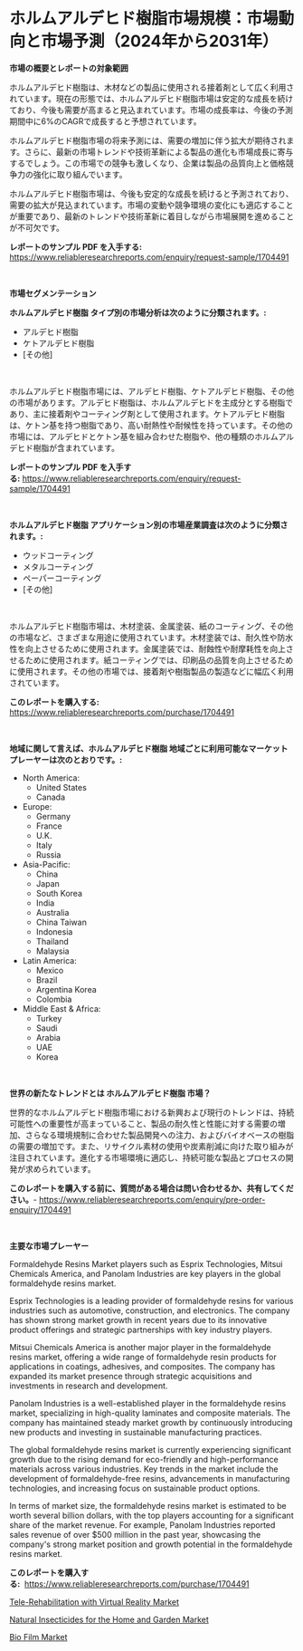 <p><h1>ホルムアルデヒド樹脂市場規模：市場動向と市場予測（2024年から2031年）</h1></p><p><strong>市場の概要とレポートの対象範囲</strong></p>
<p><p>ホルムアルデヒド樹脂は、木材などの製品に使用される接着剤として広く利用されています。現在の形態では、ホルムアルデヒド樹脂市場は安定的な成長を続けており、今後も需要が高まると見込まれています。市場の成長率は、今後の予測期間中に6%のCAGRで成長すると予想されています。</p><p>ホルムアルデヒド樹脂市場の将来予測には、需要の増加に伴う拡大が期待されます。さらに、最新の市場トレンドや技術革新による製品の進化も市場成長に寄与するでしょう。この市場での競争も激しくなり、企業は製品の品質向上と価格競争力の強化に取り組んでいます。</p><p>ホルムアルデヒド樹脂市場は、今後も安定的な成長を続けると予測されており、需要の拡大が見込まれています。市場の変動や競争環境の変化にも適応することが重要であり、最新のトレンドや技術革新に着目しながら市場展開を進めることが不可欠です。</p></p>
<p><strong>レポートのサンプル PDF を入手する:</strong> <a href="https://www.reliableresearchreports.com/enquiry/request-sample/1704491">https://www.reliableresearchreports.com/enquiry/request-sample/1704491</a></p>
<p>&nbsp;</p>
<p><strong>市場セグメンテーション</strong></p>
<p><strong>ホルムアルデヒド樹脂 タイプ別の市場分析は次のように分類されます。:</strong></p>
<p><ul><li>アルデヒド樹脂</li><li>ケトアルデヒド樹脂</li><li>[その他]</li></ul></p>
<p>&nbsp;</p>
<p><p>ホルムアルデヒド樹脂市場には、アルデヒド樹脂、ケトアルデヒド樹脂、その他の市場があります。アルデヒド樹脂は、ホルムアルデヒドを主成分とする樹脂であり、主に接着剤やコーティング剤として使用されます。ケトアルデヒド樹脂は、ケトン基を持つ樹脂であり、高い耐熱性や耐候性を持っています。その他の市場には、アルデヒドとケトン基を組み合わせた樹脂や、他の種類のホルムアルデヒド樹脂が含まれています。</p></p>
<p><strong>レポートのサンプル PDF を入手する:</strong>&nbsp;<a href="https://www.reliableresearchreports.com/enquiry/request-sample/1704491">https://www.reliableresearchreports.com/enquiry/request-sample/1704491</a></p>
<p>&nbsp;</p>
<p><strong> ホルムアルデヒド樹脂 アプリケーション別の市場産業調査は次のように分類されます。:</strong></p>
<p><ul><li>ウッドコーティング</li><li>メタルコーティング</li><li>ペーパーコーティング</li><li>[その他]</li></ul></p>
<p>&nbsp;</p>
<p><p>ホルムアルデヒド樹脂市場は、木材塗装、金属塗装、紙のコーティング、その他の市場など、さまざまな用途に使用されています。木材塗装では、耐久性や防水性を向上させるために使用されます。金属塗装では、耐蝕性や耐摩耗性を向上させるために使用されます。紙コーティングでは、印刷品の品質を向上させるために使用されます。その他の市場では、接着剤や樹脂製品の製造などに幅広く利用されています。</p></p>
<p><strong>このレポートを購入する:</strong>&nbsp; <a href="https://www.reliableresearchreports.com/purchase/1704491">https://www.reliableresearchreports.com/purchase/1704491</a></p>
<p>&nbsp;</p>
<p><strong>地域に関して言えば、ホルムアルデヒド樹脂 地域ごとに利用可能なマーケットプレーヤーは次のとおりです。:</strong></p>
<p><ul>
    <li>
        North America:
        <ul>
            <li>United States</li>
            <li>Canada</li>
        </ul>
    </li>
    <li>
        Europe:
        <ul>
            <li>Germany</li>
            <li>France</li>
            <li>U.K.</li>
            <li>Italy</li>
            <li>Russia</li>
        </ul>
    </li>
    <li>
        Asia-Pacific:
        <ul>
            <li>China</li>
            <li>Japan</li>
            <li>South Korea</li>
            <li>India</li>
            <li>Australia</li>
            <li>China Taiwan</li>
            <li>Indonesia</li>
            <li>Thailand</li>
            <li>Malaysia</li>
        </ul>
    </li>
    <li>
        Latin America:
        <ul>
            <li>Mexico</li>
            <li>Brazil</li>
            <li>Argentina Korea</li>
            <li>Colombia</li>
        </ul>
    </li>
    <li>
        Middle East & Africa:
        <ul>
            <li>Turkey</li>
            <li>Saudi</li>
            <li>Arabia</li>
            <li>UAE</li>
            <li>Korea</li>
        </ul>
    </li>
    </ul></p>
<p>&nbsp;</p>
<p><strong>世界の新たなトレンドとは ホルムアルデヒド樹脂 市場？</strong></p>
<p><p>世界的なホルムアルデヒド樹脂市場における新興および現行のトレンドは、持続可能性への重要性が高まっていること、製品の耐久性と性能に対する需要の増加、さらなる環境規制に合わせた製品開発への注力、およびバイオベースの樹脂の需要の増加です。また、リサイクル素材の使用や炭素削減に向けた取り組みが注目されています。進化する市場環境に適応し、持続可能な製品とプロセスの開発が求められています。</p></p>
<p><strong>このレポートを購入する前に、質問がある場合は問い合わせるか、共有してください。</strong>- <a href="https://www.reliableresearchreports.com/enquiry/pre-order-enquiry/1704491">https://www.reliableresearchreports.com/enquiry/pre-order-enquiry/1704491</a></p>
<p>&nbsp;</p>
<p><strong>主要な市場プレーヤー</strong></p>
<p><p>Formaldehyde Resins Market players such as Esprix Technologies, Mitsui Chemicals America, and Panolam Industries are key players in the global formaldehyde resins market.</p><p>Esprix Technologies is a leading provider of formaldehyde resins for various industries such as automotive, construction, and electronics. The company has shown strong market growth in recent years due to its innovative product offerings and strategic partnerships with key industry players.</p><p>Mitsui Chemicals America is another major player in the formaldehyde resins market, offering a wide range of formaldehyde resin products for applications in coatings, adhesives, and composites. The company has expanded its market presence through strategic acquisitions and investments in research and development.</p><p>Panolam Industries is a well-established player in the formaldehyde resins market, specializing in high-quality laminates and composite materials. The company has maintained steady market growth by continuously introducing new products and investing in sustainable manufacturing practices.</p><p>The global formaldehyde resins market is currently experiencing significant growth due to the rising demand for eco-friendly and high-performance materials across various industries. Key trends in the market include the development of formaldehyde-free resins, advancements in manufacturing technologies, and increasing focus on sustainable product options.</p><p>In terms of market size, the formaldehyde resins market is estimated to be worth several billion dollars, with the top players accounting for a significant share of the market revenue. For example, Panolam Industries reported sales revenue of over $500 million in the past year, showcasing the company's strong market position and growth potential in the formaldehyde resins market.</p></p>
<p><strong>このレポートを購入する:</strong>&nbsp;&nbsp;<a href="https://www.reliableresearchreports.com/purchase/1704491">https://www.reliableresearchreports.com/purchase/1704491</a></p>
<p><p><a href="https://view.publitas.com/reportprime-1/tele-rehabilitation-with-virtual-reality-market-research-report-provides-thorough-industry-overview-which-offers-an-in-depth-analysis-of-product-trends-and-new-market-divisions/">Tele-Rehabilitation with Virtual Reality Market</a></p><p><a href="https://view.publitas.com/reportprime-1/insights-into-natural-insecticides-for-the-home-and-garden-market-size-analysing-market-share-trends-and-growth-from-2024-to-2031/">Natural Insecticides for the Home and Garden Market</a></p><p><a href="https://github.com/kathiaseamanalvaradovlprc2h/Market-Research-Report-List-1/blob/main/bio-film-market.md">Bio Film Market</a></p></p>